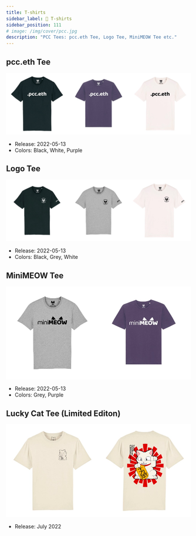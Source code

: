 ```yaml
---
title: T-shirts
sidebar_label: 👕 T-shirts
sidebar_position: 111
# image: /img/cover/pcc.jpg
description: "PCC Tees: pcc.eth Tee, Logo Tee, MiniMEOW Tee etc."
---
```


## pcc.eth Tee

![](./assets/t-shirts/pccdoteth-tee.jpg)

- Release: 2022-05-13
- Colors: Black, White, Purple

## Logo Tee

![](./assets/t-shirts/logo-tee.jpg)

- Release: 2022-05-13
- Colors: Black, Grey, White

## MiniMEOW Tee

![](./assets/t-shirts/minimeow-tee.jpg)

- Release: 2022-05-13
- Colors: Grey, Purple

## Lucky Cat Tee (Limited Editon)

![](./assets/t-shirts/luckycat-tee.jpg)

- Release: July 2022
